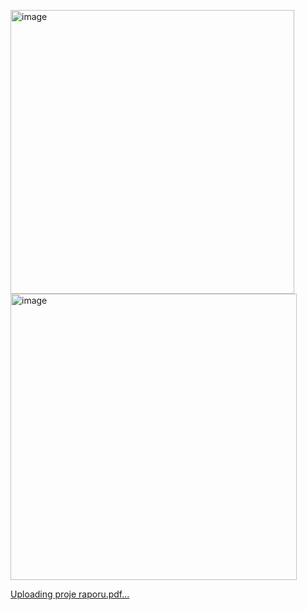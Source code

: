 <img width="454" alt="image" src="https://github.com/salih-web/MySql/assets/72887929/f9fe0959-51c3-4aa7-aa50-4a5d3971a87f"> <img width="458" alt="image" src="https://github.com/salih-web/MySql/assets/72887929/4b0048f8-fa3f-4804-9331-d8884f86571c">


[Uploading proje raporu.pdf…]()
